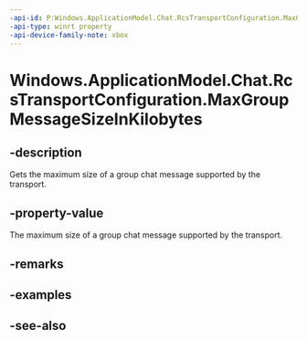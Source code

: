 ```yaml
---
-api-id: P:Windows.ApplicationModel.Chat.RcsTransportConfiguration.MaxGroupMessageSizeInKilobytes
-api-type: winrt property
-api-device-family-note: xbox
---
```


<!-- Property syntax
public int MaxGroupMessageSizeInKilobytes { get; }
-->

# Windows.ApplicationModel.Chat.RcsTransportConfiguration.MaxGroupMessageSizeInKilobytes

## -description
Gets the maximum size of a group chat message supported by the transport.

## -property-value
The maximum size of a group chat message supported by the transport.

## -remarks

## -examples

## -see-also
